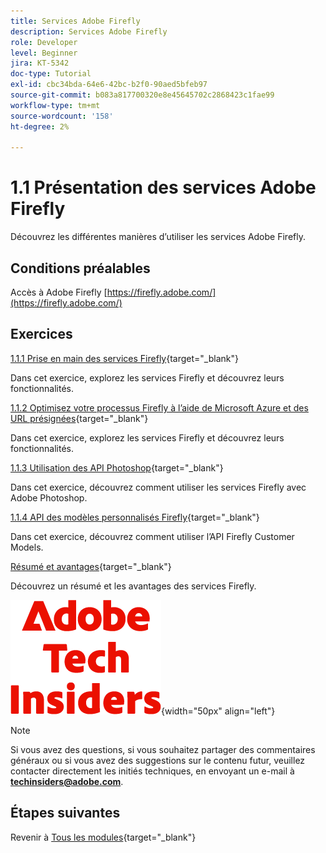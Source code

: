 ```yaml
---
title: Services Adobe Firefly
description: Services Adobe Firefly
role: Developer
level: Beginner
jira: KT-5342
doc-type: Tutorial
exl-id: cbc34bda-64e6-42bc-b2f0-90aed5bfeb97
source-git-commit: b083a817700320e8e45645702c2868423c1fae99
workflow-type: tm+mt
source-wordcount: '158'
ht-degree: 2%

---
```


# 1.1 Présentation des services Adobe Firefly

Découvrez les différentes manières d’utiliser les services Adobe Firefly.

## Conditions préalables

Accès à Adobe Firefly [https://firefly.adobe.com/](https://firefly.adobe.com/)

## Exercices

[1.1.1 Prise en main des services Firefly](./ex1.md){target="_blank"}

Dans cet exercice, explorez les services Firefly et découvrez leurs fonctionnalités.

[1.1.2 Optimisez votre processus Firefly à l’aide de Microsoft Azure et des URL présignées](./ex2.md){target="_blank"}

Dans cet exercice, explorez les services Firefly et découvrez leurs fonctionnalités.

[1.1.3 Utilisation des API Photoshop](./ex3.md){target="_blank"}

Dans cet exercice, découvrez comment utiliser les services Firefly avec Adobe Photoshop.

[1.1.4 API des modèles personnalisés Firefly](./ex4.md){target="_blank"}

Dans cet exercice, découvrez comment utiliser l’API Firefly Customer Models.

[Résumé et avantages](./summary.md){target="_blank"}

Découvrez un résumé et les avantages des services Firefly.

![Insiders de la technologie &#x200B;](./../../../assets/images/techinsiders.png){width="50px" align="left"}

>[!NOTE]
>
>Si vous avez des questions, si vous souhaitez partager des commentaires généraux ou si vous avez des suggestions sur le contenu futur, veuillez contacter directement les initiés techniques, en envoyant un e-mail à **techinsiders@adobe.com**.

## Étapes suivantes

Revenir à [Tous les modules](../../../overview.md){target="_blank"}
